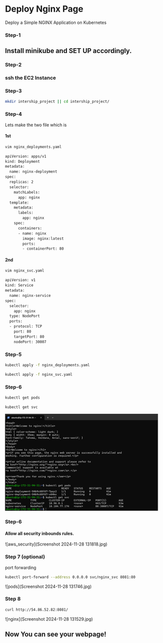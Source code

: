 
# Deploy Nginx Page  
Deploy a Simple NGINX Application on Kubernetes

### Step-1
## Install minikube and SET UP accordingly.

### Step-2
### ssh the EC2 Instance

### Step-3
```bash
mkdir intership_project || cd intership_project/
```

### Step-4
Lets make the two file which is

#### 1st 
```bash
vim nginx_deployments.yaml
```
```bash
apiVersion: apps/v1
kind: Deployment
metadata:
  name: nginx-deployment
spec:
  replicas: 2
  selector:
    matchLabels:
      app: nginx
  template:
    metadata:
      labels:
        app: nginx
    spec:
      containers:
      - name: nginx
        image: nginx:latest
        ports:
        - containerPort: 80
```
#### 2nd 
```bash
vim nginx_svc.yaml
```
```bash
apiVersion: v1
kind: Service
metadata:
  name: nginx-service
spec:
  selector:
    app: nginx
  type: NodePort
  ports:
  - protocol: TCP
    port: 80
    targetPort: 80
    nodePort: 30007
```

### Step-5
```bash
kubectl apply -f nginx_deployments.yaml
```
```bash
kubectl apply -f nginx_svc.yaml
```
### Step-6
```bash
kubectl get pods
```
```bash
kubectl get svc
```
![pods](pods.jpg)

### Step-6 
#### Allow all security inbounds rules.
![aws_security](Screenshot 2024-11-28 131818.jpg)

### Step 7 (optional)
port forwarding 
```bash
kubectl port-forward --address 0.0.0.0 svc/nginx_svc 8081:80
```
![pods](Screenshot 2024-11-28 131746.jpg)

### Step 8

```bash
curl http://54.86.52.82:8081/
```
![nginx](Screenshot 2024-11-28 131529.jpg)

## Now You can see your webpage!
